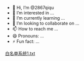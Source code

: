 - 👋 Hi, I’m @2867qiqu
- 👀 I’m interested in ...
- 🌱 I’m currently learning ...
- 💞️ I’m looking to collaborate on ...
- 📫 How to reach me ...
- 😄 Pronouns: ...
- ⚡ Fun fact: ...

<!---
2867qiqu/2867qiqu is a ✨ special ✨ repository because its `README.md` (this file) appears on your GitHub profile.
You can click the Preview link to take a look at your changes.
--->
[白名单系统1.txt](https://github.com/user-attachments/files/16316135/1.txt)
